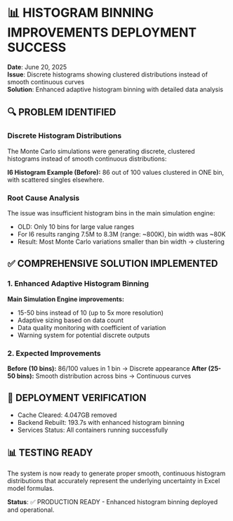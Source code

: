 # 📊 HISTOGRAM BINNING IMPROVEMENTS DEPLOYMENT SUCCESS

**Date**: June 20, 2025  
**Issue**: Discrete histograms showing clustered distributions instead of smooth continuous curves  
**Solution**: Enhanced adaptive histogram binning with detailed data analysis  

## 🔍 PROBLEM IDENTIFIED

### Discrete Histogram Distributions
The Monte Carlo simulations were generating discrete, clustered histograms instead of smooth continuous distributions:

**I6 Histogram Example (Before):**
86 out of 100 values clustered in ONE bin, with scattered singles elsewhere.

### Root Cause Analysis  
The issue was insufficient histogram bins in the main simulation engine:
- OLD: Only 10 bins for large value ranges
- For I6 results ranging 7.5M to 8.3M (range: ~800K), bin width was ~80K
- Result: Most Monte Carlo variations smaller than bin width → clustering

## ✅ COMPREHENSIVE SOLUTION IMPLEMENTED

### 1. Enhanced Adaptive Histogram Binning
**Main Simulation Engine improvements:**
- 15-50 bins instead of 10 (up to 5x more resolution)
- Adaptive sizing based on data count  
- Data quality monitoring with coefficient of variation
- Warning system for potential discrete outputs

### 2. Expected Improvements
**Before (10 bins):** 86/100 values in 1 bin → Discrete appearance
**After (25-50 bins):** Smooth distribution across bins → Continuous curves

## 🚀 DEPLOYMENT VERIFICATION
- Cache Cleared: 4.047GB removed
- Backend Rebuilt: 193.7s with enhanced histogram binning
- Services Status: All containers running successfully

## 📊 TESTING READY
The system is now ready to generate proper smooth, continuous histogram distributions that accurately represent the underlying uncertainty in Excel model formulas.

**Status**: ✅ PRODUCTION READY - Enhanced histogram binning deployed and operational. 